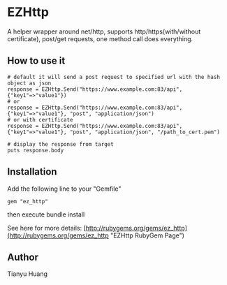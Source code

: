 # EZHttp

A helper wrapper around net/http, supports http/https(with/without certificate), post/get requests, one method call does everything.

## How to use it

	# default it will send a post request to specified url with the hash object as json
	response = EZHttp.Send("https://www.example.com:83/api", {"key1"=>"value1"})
	# or
	response = EZHttp.Send("https://www.example.com:83/api", {"key1"=>"value1"}, "post", "application/json")
	# or with certificate
	response = EZHttp.Send("https://www.example.com:83/api", {"key1"=>"value1"}, "post", "application/json", "/path_to_cert.pem")
	
	# display the response from target
	puts response.body

## Installation

Add the following line to your "Gemfile"    
  
	gem "ez_http"
  
then execute bundle install    

See here for more details: [http://rubygems.org/gems/ez_http](http://rubygems.org/gems/ez_http "EZHttp RubyGem Page")   

## Author

Tianyu Huang

